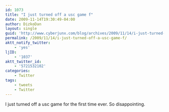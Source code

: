 ```yaml
---
id: 1073
title: "I just turned off a usc game f"
date: 2009-11-14T19:30:49-04:00
author: DizkoDan
layout: single
guid: 'http://www.cyberjunx.com/blog/archives/2009/11/14/i-just-turned-off-a-usc-game-f/'
permalink: /2009/11/14/i-just-turned-off-a-usc-game-f/
aktt_notify_twitter:
    - 'yes'
ljID:
    - '1037'
aktt_twitter_id:
    - '5721532102'
categories:
    - Twitter
tags:
    - tweets
    - Twitter
---
```


I just turned off a usc game for the first time ever. So disappointing.